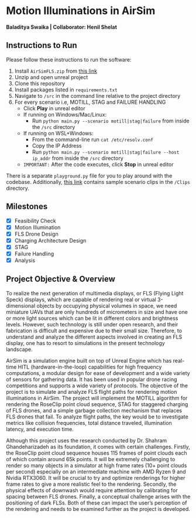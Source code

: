 # Motion Illuminations in AirSim

**Baladitya Swaika | Collaborator: Henil Shelat**

## Instructions to Run

Please follow these instructions to run the software:
1. Install `AirSimFLS.zip` from [this link](https://drive.google.com/drive/folders/ehaniHuRv9-NUkySfmIEMHceG1fui7mv?usp=share_link)
2. Unzip and open unreal project
3. Clone this repository
4. Install packages listed in `requirements.txt`
5. Navigate to `/src` in the command line relative to the project directory
6. For every scenario i.e, MOTILL, STAG and FAILURE HANDLING
   - Click **Play** in unreal editor
   - If running on Windows/Mac/Linux:
     - Run `python main.py --scenario motill|stag|failure` from inside the `/src` directory
   - If running on WSL+Windows:
     - From the command-line run `cat /etc/resolv.conf`
     - Copy the IP Address
     - Run `python main.py --scenario motill|stag|failure --host ip_addr` from inside the `/src` directory
   - `IMPORTANT:` After the code executes, click **Stop** in unreal editor

There is a separate `playground.py` file for you to play around with the codebase. Additionally, [this link](https://drive.google.com/drive/folders/1ehaniHuRv9-NUkySfmIEMHceG1fui7mv?usp=share_link) contains sample scenario clips in the `/Clips` directory.

## Milestones

- [x] Feasibility Check
- [x] Motion Illumination 
- [x] FLS Drone Design
- [x] Charging Architecture Design
- [x] STAG
- [x] Failure Handling
- [x] Analysis  

## Project Objective & Overview

To realize the next generation of multimedia displays, or FLS (Flying Light Speck) displays, which are capable of rendering real or virtual 3-dimensional objects by occupying physical volumes in space, we need miniature UAVs that are only hundreds of micrometers in size and have one or more light sources which can be lit in different colors and brightness levels. However, such technology is still under open research, and their fabrication is difficult and expensive due to their small size. Therefore, to understand and analyze the different aspects involved in creating an FLS display, one has to resort to simulations in the present technology landscape.

AirSim is a simulation engine built on top of Unreal Engine which has real-time HITL (hardware-in-the-loop) capabilities for high frequency computations, a modular design for ease of development and a wide variety of sensors for gathering data. It has been used in popular drone racing competitions and supports a wide variety of protocols. The objective of the project is to simulate and analyze FLS flight paths for rendering motion illuminations in AirSim. The project will implement the MOTILL algorithm for rendering the RoseClip point cloud sequence, STAG for staggered charging of FLS drones, and a simple garbage collection mechanism that replaces FLS drones that fail. To analyze flight paths, the key would be to investigate metrics like collision frequencies, total distance traveled, illumination latency, and execution time.

Although this project uses the research conducted by Dr. Shahram Ghandeharizadeh as its foundation, it comes with certain challenges. Firstly, the RoseClip point cloud sequence houses 115 frames of point clouds each of which contain around 65k points. It will be extremely challenging to render so many objects in a simulator at high frame rates (10+ point clouds per second) especially on an intermediate machine with AMD Ryzen 9 and Nvidia RTX3060. It will be crucial to try and optimize renderings for higher frame rates to give a more realistic feel to the rendering. Secondly, the physical effects of downwash would require attention by calibrating for spacing between FLS drones. Finally, a conceptual challenge arises with the positioning of dark FLSs. Both of these can impact the user’s perception of the rendering and needs to be examined further as the project is developed.